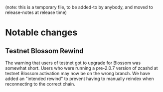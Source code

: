 (note: this is a temporary file, to be added-to by anybody, and moved to
release-notes at release time)

Notable changes
===============

Testnet Blossom Rewind
----------------------
The warning that users of testnet got to upgrade for Blossom was somewhat
short. Users who were running a pre-2.0.7 version of zcashd at testnet Blossom
activation may now be on the wrong branch. We have added an "intended rewind"
to prevent having to manually reindex when reconnecting to the correct chain.
